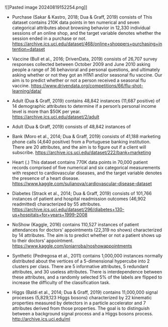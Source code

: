 ![[Pasted image 20240819152254.png]]

- Purchase (Sakar & Kastro, 2018; Dua & Graff, 2019) consists of 
This dataset contains 210K data points in ten numerical and seven categorical attributes about browsing behavior in 12,330 individual sessions of an online shop, and the target variable denotes whether the session ended in a purchase or not.
https://archive.ics.uci.edu/dataset/468/online+shoppers+purchasing+intention+dataset 


- Vaccine  (Bull et al., 2016; DrivenData, 2019) consists of 26,707 survey responses collected between October 2009 and June 2010 asking people a range of 36 behavioral and personal questions, and ultimately asking whether or not they got an H1N1 and/or seasonal flu vaccine. Our aim is to predict whether or not a person received a seasonal flu vaccine.
https://www.drivendata.org/competitions/66/flu-shot-learning/data/


- Adult (Dua & Graff, 2019) contains 48,842 instances (11,687 positive) of 14 demographic attributes to determine if a person’s personal income level is more than $50K per year.
https://archive.ics.uci.edu/dataset/2/adult
- Adult (Dua & Graff, 2019) consists of 48,842 instances of


- Bank (Moro et al., 2014; Dua & Graff, 2019) consists of 41,188 marketing phone calls (4,640 positive) from a Portuguese banking institution. There are 20 attributes, and the aim is to figure out if a client will subscribe.
https://archive.ics.uci.edu/dataset/222/bank+marketing

- Heart (.) This dataset contains 770K data points in 70,000 patient records comprised of five numerical and six categorical measurements with respect to cardiovascular diseases, and the target variable denotes the presence of a heart disease.
https://www.kaggle.com/sulianova/cardiovascular-disease-dataset

- Diabetes (Strack et al., 2014; Dua & Graff, 2019) consists of 101,766 instances of patient and hospital readmission outcomes (46,902 readmitted) characterized by 55 attributes.
https://archive.ics.uci.edu/dataset/296/diabetes+130-us+hospitals+for+years+1999-2008

- NoShow (Kaggle, 2016) contains 110,527 instances of patient attendances for doctors’ appointments (22,319 no shows) characterized by 14 attributes. The aim is to predict whether or not a patient shows up to their doctors’ appointment. 
https://www.kaggle.com/joniarroba/noshowappointments

- Synthetic (Pedregosa et al., 2011) contains 1,000,000 instances normally distributed about the vertices of a 5-dimensional hypercube into 2 clusters per class. There are 5 informative attributes, 5 redundant attributes, and 30 useless attributes. There is interdependence between these attributes, and a randomly selected 5% of the labels are flipped to increase the difficulty of the classification task.

- Higgs (Baldi et al., 2014; Dua & Graff, 2019) contains 11,000,000 signal processes (5,829,123 Higgs bosons) characterized by 22 kinematic properties measured by detectors in a particle accelerator and 7 attributes derived from those properties. The goal is to distinguish between a background signal process and a Higgs bosons process. http://archive.ics.uci.edu/ml

